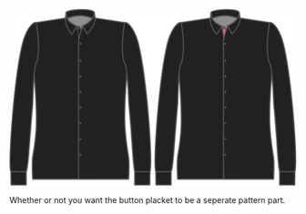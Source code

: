 ![Separate Knopfleiste](seperatebuttonplacket.svg)

Whether or not you want the button placket to be a seperate pattern part.
